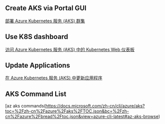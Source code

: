 ## Create AKS via Portal GUI
[部署 Azure Kubernetes 服务 (AKS) 群集](https://docs.microsoft.com/zh-cn/azure/aks/kubernetes-walkthrough-portal)  

## Use K8S dashboard
[访问 Azure Kubernetes 服务 (AKS) 中的 Kubernetes Web 仪表板](https://docs.microsoft.com/zh-cn/azure/aks/kubernetes-dashboard)  

## Update Applications 
[在 Azure Kubernetes 服务 (AKS) 中更新应用程序](https://docs.microsoft.com/zh-cn/azure/aks/tutorial-kubernetes-app-update?view=azure-cli-latest)  

## AKS Command List
[az aks commands(https://docs.microsoft.com/zh-cn/cli/azure/aks?toc=%2Fzh-cn%2Fazure%2Faks%2FTOC.json&bc=%2Fzh-cn%2Fazure%2Fbread%2Ftoc.json&view=azure-cli-latest#az-aks-browse)  
